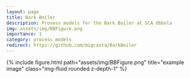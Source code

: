 ```yaml
---
layout: page
title: Bark Boiler
description: Provess models for the Bark Boiler at SCA Obbola
img: assets/img/BBFigure.png
importance: 1
category: process models
redirect: https://github.com/migcasta/BarkBoiler
---
```



<div class="row">
    <div class="col-sm mt-3 mt-md-0">
        {% include figure.html path="assets/img/BBFigure.png" title="example image" class="img-fluid rounded z-depth-1" %}
    </div>
</div>
<div class="caption">
    
</div>
